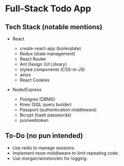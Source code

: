 # Full-Stack Todo App

## Tech Stack (notable mentions)

- React

  - create-react-app (boilerplate)
  - Redux (state management)
  - React Router
  - Ant Design (UI Library)
  - styled components (CSS-in-JS)
  - axios
  - React Cookies

- Node/Express

  - Postgres (DBMS)
  - Knex (SQL query builder)
  - Passport (authentication middleware)
  - Bcrypt (hash passwords)
  - jsonwebtoken

## To-Do (no pun intended)

- Use redis to manage sessions.
- Implement more middleware to limit repeating code.
- Use morgan/winston/etc for logging.

<!-- ## To run locally

1. Prerequisites:

   - Postgresql
   - Node

2. Change directory to directory of choice. In this example, I will choose Downloads directory. If you do not want to download the project in Downloads directory, replace it with your directory of choice.
3. In command line (such as Terminal), copy/paste/enter the following:

```
cd ~/Downloads && git clone https://github.com/kevinlee6/todo-fullstack.git && cd todo-fullstack && npm install && ./client npm install
```

4. I have not git-ignored my .env file for this project, as this project is for demonstration purposes. Replace values of DB, DB_NAME, DB_PASSWORD/DB_USER with your own postgres credentials as needed. -->
